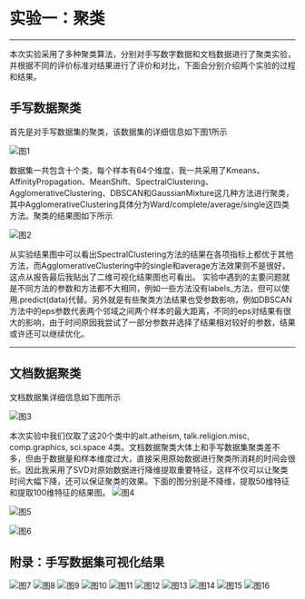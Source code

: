 # 实验一：聚类
---
本次实验采用了多种聚类算法，分别对手写数字数据和文档数据进行了聚类实验，并根据不同的评价标准对结果进行了评价和对比，下面会分别介绍两个实验的过程和结果。
## 手写数据聚类
首先是对手写数据集的聚类，该数据集的详细信息如下图1所示

![图1](exp1_result/1.png)


数据集一共包含十个类，每个样本有64个维度，我一共采用了Kmeans、AffinityPropagation、MeanShift、SpectralClustering、AgglomerativeClustering、DBSCAN和GaussianMixture这几种方法进行聚类，其中AgglomerativeClustering具体分为Ward/complete/average/single这四类方法。聚类的结果图如下所示

![图2](exp1_result/exp1_1_result.png)

从实验结果图中可以看出SpectralClustering方法的结果在各项指标上都优于其他方法，而AgglomerativeClustering中的single和average方法效果则不是很好，这点从报告最后我贴出了二维可视化结果图也可看出。
实验中遇到的主要问题就是不同方法的参数和方法都不大相同，例如一些方法没有labels_方法，但可以使用.predict(data)代替。另外就是有些聚类方法结果也受参数影响，例如DBSCAN方法中的eps参数代表两个邻域之间两个样本的最大距离，不同的eps对结果有很大的影响，由于时间原因我尝试了一部分参数并选择了结果相对较好的参数，结果或许还可以继续优化。

---
## 文档数据聚类
文档数据集详细信息如下图所示

![图3](exp1_result/2.png)

本次实验中我们仅取了这20个类中的alt.atheism, talk.religion.misc, comp.graphics, sci.space 4类。文档数据聚类大体上和手写数据集聚类差不多，但由于数据量和样本维度过大，直接采用原始数据进行聚类所消耗的时间会很长。因此我采用了SVD对原始数据进行降维提取重要特征，这样不仅可以让聚类时间大幅下降，还可以保证聚类的效果。下面的图分别是不降维，提取50维特征和提取100维特征的结果图。
![图4](exp1_result/exp2_result_NULL.png)

![图5](exp1_result/exp2_result_50.png)

![图6](exp1_result/exp2_result_100.png)


## 附录：手写数据集可视化结果

![图7](exp1_result/Kmeans.png)
![图8](exp1_result/AfPro.png)
![图9](exp1_result/MeanShift.png)
![图10](exp1_result/ave-Aggclu.png)
![图11](exp1_result/comp-Aggclu.png)
![图12](exp1_result/DBSCAN.png)
![图13](exp1_result/sin-Aggclu.png)
![图14](exp1_result/SpeClu.png)
![图15](exp1_result/Ward-Aggclu.png)
![图16](exp1_result/GauMix.png)

